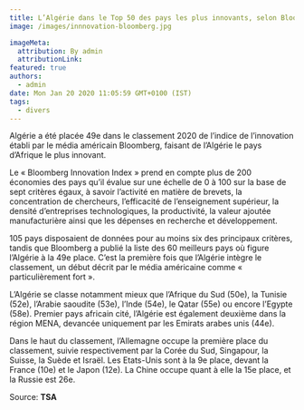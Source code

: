 ```yaml
---
title: L’Algérie dans le Top 50 des pays les plus innovants, selon Bloomberg
image: /images/innnovation-bloomberg.jpg

imageMeta:
  attribution: By admin
  attributionLink:
featured: true
authors:
  - admin
date: Mon Jan 20 2020 11:05:59 GMT+0100 (IST)
tags:
  - divers
---
```

Algérie a été placée 49e dans le classement 2020 de l’indice de l’innovation établi par le média américain Bloomberg, faisant de l’Algérie le pays d’Afrique le plus innovant.

Le « Bloomberg Innovation Index » prend en compte plus de 200 économies des pays qu’il évalue sur une échelle de 0 à 100 sur la base de sept critères égaux, à savoir l’activité en matière de brevets, la concentration de chercheurs, l’efficacité de l’enseignement supérieur, la densité d’entreprises technologiques, la productivité, la valeur ajoutée manufacturière ainsi que les dépenses en recherche et développement.

105 pays disposaient de données pour au moins six des principaux critères, tandis que Bloomberg a publié la liste des 60 meilleurs pays où figure l’Algérie à la 49e place. C’est la première fois que l’Algérie intègre le classement, un début décrit par le média américaine comme « particulièrement fort ».

L’Algérie se classe notamment mieux que l’Afrique du Sud (50e), la Tunisie (52e), l’Arabie saoudite (53e), l’Inde (54e), le Qatar (55e) ou encore l’Egypte (58e). Premier pays africain cité, l’Algérie est également deuxième dans la région MENA, devancée uniquement par les Emirats arabes unis (44e).

Dans le haut du classement, l’Allemagne occupe la première place du classement, suivie respectivement par la Corée du Sud, Singapour, la Suisse, la Suède et Israël. Les Etats-Unis sont à la 9e place, devant la France (10e) et le Japon (12e). La Chine occupe quant à elle la 15e place, et la Russie est 26e.

Source: **TSA**
